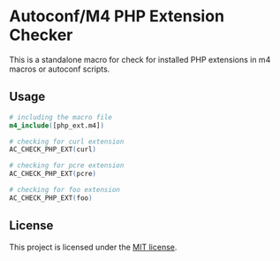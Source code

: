 # Autoconf/M4 PHP Extension Checker

This is a standalone macro for check for installed PHP extensions in m4 macros or autoconf scripts.

## Usage

```m4
# including the macro file
m4_include([php_ext.m4])

# checking for curl extension
AC_CHECK_PHP_EXT(curl)

# checking for pcre extension
AC_CHECK_PHP_EXT(pcre)

# checking for foo extension
AC_CHECK_PHP_EXT(foo)
```

## License

This project is licensed under the [MIT license](LICENSE.md).
